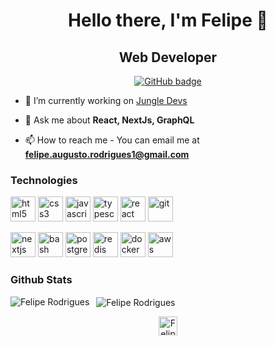 <h1 align="center">Hello there, I'm Felipe 👋</h1>
<h2 align="center">Web Developer</h2>
<p align="center">
  <a href="https://github.com/feliperodriguess?tab=followers">
    <img src="https://img.shields.io/github/followers/feliperodriguess?label=Followers&logo=GitHub&style=for-the-badge" alt="GitHub badge" />
  </a>
</p>

- 🔭 I’m currently working on [Jungle Devs](https://www.jungledevs.com/)

- 💬 Ask me about **React, NextJs, GraphQL**

- 📫 How to reach me - You can email me at **felipe.augusto.rodrigues1@gmail.com**

### Technologies

<p>
    <img src="https://devicons.github.io/devicon/devicon.git/icons/html5/html5-original-wordmark.svg" alt="html5" width="40" height="40"/>
    <img src="https://devicons.github.io/devicon/devicon.git/icons/css3/css3-original-wordmark.svg" alt="css3" width="40" height="40"/>
    <img src="https://devicons.github.io/devicon/devicon.git/icons/javascript/javascript-original.svg" alt="javascript" width="40" height="40"/>
    <img src="https://devicons.github.io/devicon/devicon.git/icons/typescript/typescript-original.svg" alt="typescript" width="40" height="40"/>
    <img src="https://devicons.github.io/devicon/devicon.git/icons/react/react-original-wordmark.svg" alt="react" width="40" height="40"/>
		<img src="https://www.vectorlogo.zone/logos/git-scm/git-scm-icon.svg" alt="git" width="40" height="40"/>
</p>
<p>
		<img src="https://cdn.worldvectorlogo.com/logos/nextjs-3.svg" alt="nextjs" width="40" height="40"/>
    <img src="https://www.vectorlogo.zone/logos/gnu_bash/gnu_bash-icon.svg" alt="bash" width="40" height="40"/>
    <img src="https://devicons.github.io/devicon/devicon.git/icons/postgresql/postgresql-original-wordmark.svg" alt="postgresql" width="40" height="40"/>
    <img src="https://devicons.github.io/devicon/devicon.git/icons/redis/redis-original-wordmark.svg" alt="redis" width="40" height="40"/>
    <img src="https://devicons.github.io/devicon/devicon.git/icons/docker/docker-original-wordmark.svg" alt="docker" width="40" height="40"/>
    <img src="https://devicons.github.io/devicon/devicon.git/icons/amazonwebservices/amazonwebservices-original-wordmark.svg" alt="aws" width="40" height="40"/>
</p>

### Github Stats

<p>
    <img align="left" src="https://github-readme-stats.vercel.app/api/top-langs/?username=feliperodriguess&layout=compact&hide=html" alt="Felipe Rodrigues" />
</p>

<p>&nbsp;
    <img align="center" src="https://github-readme-stats.vercel.app/api?username=feliperodriguess&show_icons=true" alt="Felipe Rodrigues" />
</p>

<p align="center">
    <a href="https://linkedin.com/in/feliperodriguess" target="blank"><img align="center" src="https://cdn.jsdelivr.net/npm/simple-icons@3.0.1/icons/linkedin.svg" alt="Felipe Rodriguess" height="30" width="30" /></a>
</p>
